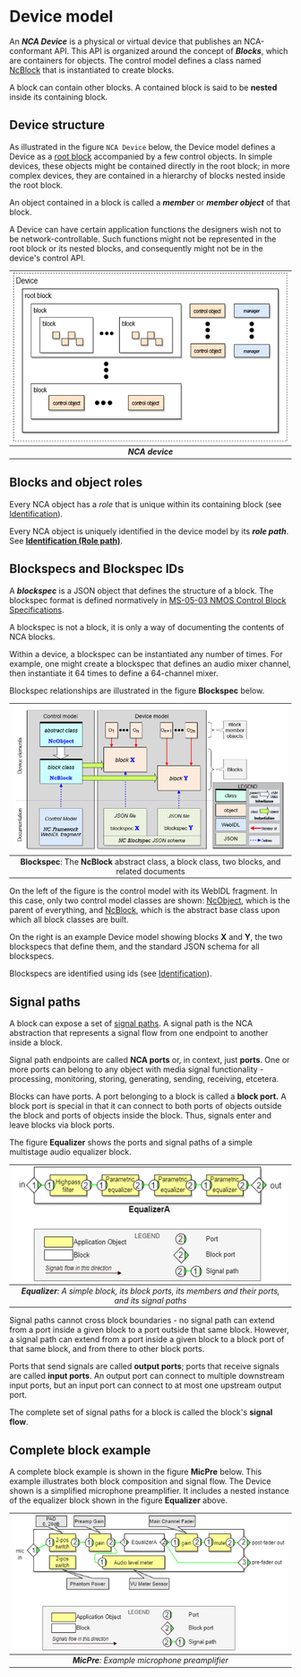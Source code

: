 # Device model

An _**NCA Device**_ is a physical or virtual device that publishes an NCA-conformant API. This API is organized around the concept of _**Blocks**_, which are containers for objects. The control model defines a class named [NcBlock](https://specs.amwa.tv/ms-05-02/branches/v1.0-dev/docs/Framework.html#ncblock) that is instantiated to create blocks.

A block can contain other blocks. A contained block is said to be **nested** inside its containing block.

## Device structure

As illustrated in the figure `NCA Device` below, the Device model defines a Device as a [root block](https://specs.amwa.tv/ms-05-02/branches/v1.0-dev/docs/Blocks.html) accompanied by a few control objects. In simple devices, these objects might be contained directly in the root block; in more complex devices, they are contained in a hierarchy of blocks nested inside the root block.

An object contained in a block is called a _**member**_ or _**member object**_ of that block.

A Device can have certain application functions the designers wish not to be network-controllable. Such functions might not be represented in the root block or its nested blocks, and consequently might not be in the device's control API.

| ![NCA device](images/Device.png) |
|:--:|
| _**NCA device**_ |

## Blocks and object roles

Every NCA object has a _role_ that is unique within its containing block (see [Identification](Identification.md)).

Every NCA object is uniquely identified in the device model by its _**role path**_. See [**Identification (Role path)**](Identification.md).

## Blockspecs and Blockspec IDs

A _**blockspec**_ is a JSON object that defines the structure of a block. The blockspec format is defined normatively in [MS-05-03 NMOS Control Block Specifications](https://specs.amwa.tv/ms-05-03).

A blockspec is not a block, it is only a way of documenting the contents of NCA blocks.

Within a device, a blockspec can be instantiated any number of times. For example, one might create a blockspec that defines an audio mixer channel, then instantiate it 64 times to define a 64-channel mixer.

Blockspec relationships are illustrated in the figure **Blockspec** below.

| ![The NcBlock abstract class, a block class, two blocks, and related documents](images/Blockspec.png) |
|:--:|
| **Blockspec**:  The **NcBlock** abstract class, a block class, two blocks, and related documents |

On the left of the figure is the control model with its WebIDL fragment. In this case, only two control model classes are shown: [NcObject](https://specs.amwa.tv/ms-05-02/branches/v1.0-dev/docs/Framework.html#ncobject), which is the parent of everything, and [NcBlock](https://specs.amwa.tv/ms-05-02/branches/v1.0-dev/docs/Framework.html#ncblock), which is the abstract base class upon which all block classes are built.

On the right is an example Device model showing blocks **X** and **Y**, the two blockspecs that define them, and the standard JSON schema for all blockspecs.

Blockspecs are identified using ids (see [Identification](Identification.md)).

## Signal paths

A block can expose a set of [signal paths](https://specs.amwa.tv/ms-05-02/branches/v1.0-dev/docs/Blocks.html#ports-and-signal-paths). A signal path is the NCA abstraction that represents a signal flow from one endpoint to another inside a block.

Signal path endpoints are called **NCA ports** or, in context, just **ports**. One or more ports can belong to any object with media signal functionality - processing, monitoring, storing, generating, sending, receiving, etcetera.

Blocks can have ports. A port belonging to a block is called a **block port.** A block port is special in that it can connect to both ports of objects outside the block and ports of objects inside the block. Thus, signals enter and leave blocks via block ports.

The figure **Equalizer** shows the ports and signal paths of a simple multistage audio equalizer block.

| ![A simple block, its block ports, its members and their ports, and its signal paths](images/Equalizer.png) |
|:--:|
| _**Equalizer**: A simple block, its block ports, its members and their ports, and its signal paths_|

Signal paths cannot cross block boundaries - no signal path can extend from a port inside a given block to a port outside that same block. However, a signal path can extend from a port inside a given block to a block port of that same block, and from there to other block ports.

Ports that send signals are called **output ports**; ports that receive signals are called **input ports**. An output port can connect to multiple downstream input ports, but an input port can connect to at most one upstream output port.

The complete set of signal paths for a block is called the block's **signal flow**.

## Complete block example

A complete block example is shown in the figure **MicPre** below. This example illustrates both block composition and signal flow. The Device shown is a simplified microphone preamplifier. It includes a nested instance of the equalizer block shown in the figure **Equalizer** above.

| ![Example microphone preamplifier](images/MicPre.png) |
|:--:|
| _**MicPre**: Example microphone preamplifier_ |
